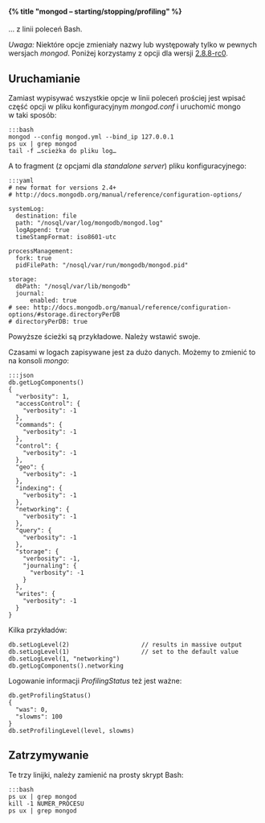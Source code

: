 #### {% title "mongod – starting/stopping/profiling" %}

… z linii poleceń Bash.

*Uwaga:* Niektóre opcje zmieniały nazwy lub występowały tylko
w pewnych wersjach *mongod*. Poniżej korzystamy z opcji
dla wersji [2.8.8-rc0](http://docs.mongodb.org/manual/reference/configuration-options/).

## Uruchamianie

Zamiast wypisywać wszystkie opcje w linii poleceń prościej jest
wpisać część opcji w pliku konfiguracyjnym *mongod.conf*
i uruchomić mongo w taki sposób:

    :::bash
    mongod --config mongod.yml --bind_ip 127.0.0.1
    ps ux | grep mongod
    tail -f …scieżka do pliku log…

A to fragment (z opcjami dla *standalone server*) pliku konfiguracyjnego:

    :::yaml
    # new format for versions 2.4+
    # http://docs.mongodb.org/manual/reference/configuration-options/

    systemLog:
      destination: file
      path: "/nosql/var/log/mongodb/mongod.log"
      logAppend: true
      timeStampFormat: iso8601-utc

    processManagement:
      fork: true
      pidFilePath: "/nosql/var/run/mongodb/mongod.pid"

    storage:
      dbPath: "/nosql/var/lib/mongodb"
      journal:
          enabled: true
    # see: http://docs.mongodb.org/manual/reference/configuration-options/#storage.directoryPerDB
    # directoryPerDB: true

Powyższe ścieżki są przykładowe. Należy wstawić swoje.

Czasami w logach zapisywane jest za dużo danych.
Możemy to zmienić to na konsoli *mongo*:

    :::json
    db.getLogComponents()
    {
      "verbosity": 1,
      "accessControl": {
        "verbosity": -1
      },
      "commands": {
        "verbosity": -1
      },
      "control": {
        "verbosity": -1
      },
      "geo": {
        "verbosity": -1
      },
      "indexing": {
        "verbosity": -1
      },
      "networking": {
        "verbosity": -1
      },
      "query": {
        "verbosity": -1
      },
      "storage": {
        "verbosity": -1,
        "journaling": {
          "verbosity": -1
        }
      },
      "writes": {
        "verbosity": -1
      }
    }

Kilka przykładów:

    db.setLogLevel(2)                    // results in massive output
    db.setLogLevel(1)                    // set to the default value
    db.setLogLevel(1, "networking")
    db.getLogComponents().networking

Logowanie informacji *ProfilingStatus* też jest ważne:

    db.getProfilingStatus()
    {
      "was": 0,
      "slowms": 100
    }
    db.setProfilingLevel(level, slowms)


## Zatrzymywanie

Te trzy linijki, należy zamienić na prosty skrypt Bash:

    :::bash
    ps ux | grep mongod
    kill -1 NUMER_PROCESU
    ps ux | grep mongod
